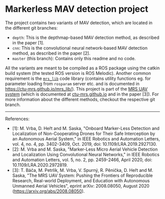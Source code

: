 # Markerless MAV detection project

The project contains two variants of MAV detection, which are located in the different git branches:
 - `depth`: This is the depthmap-based MAV detection method, as described in the paper [1].
 - `cnn`: This is the convolutional neural network-based MAV detection method, as described in the paper [2].
 - `master` (this branch): Contains only this readme and no code.

All the variants are meant to be compiled as a ROS package using the catkin build system (the tested ROS version is ROS Melodic).
Another common requirement is the [`mrs_lib`](https://github.com/ctu-mrs/mrs_lib) code library (contains utility functions eg. for parameter loading from `rosparam` server etc. and is documented in https://ctu-mrs.github.io/mrs_lib/).
This project is part of the [MRS UAV system](https://github.com/ctu-mrs/mrs_uav_system) (which is documented at [ctu-mrs.github.io](https://ctu-mrs.github.io) and in the paper [3]).
For more information about the different methods, checkout the respective git branch.

----
References:
 * [1]: M. Vrba, D. Heřt and M. Saska, "Onboard Marker-Less Detection and Localization of Non-Cooperating Drones for Their Safe Interception by an Autonomous Aerial System," in IEEE Robotics and Automation Letters, vol. 4, no. 4, pp. 3402-3409, Oct. 2019, doi: 10.1109/LRA.2019.2927130.
 * [2]: M. Vrba and M. Saska, "Marker-Less Micro Aerial Vehicle Detection and Localization Using Convolutional Neural Networks," in IEEE Robotics and Automation Letters, vol. 5, no. 2, pp. 2459-2466, April 2020, doi: 10.1109/LRA.2020.2972819.
 * [3]: T. Báča, M. Petrlík, M. Vrba, V. Spurný, R. Pěnička, D. Heřt and M. Saska, "The MRS UAV System: Pushing the Frontiers of Reproducible Research, Real-world Deployment, and Education with Autonomous Unmanned Aerial Vehicles", eprint arXiv: 2008.08050, August 2020 (https://arxiv.org/abs/2008.08050).

